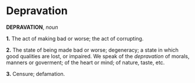 # Depravation

**DEPRAVATION**, _noun_

**1.** The act of making bad or worse; the act of corrupting.

**2.** The state of being made bad or worse; degeneracy; a state in which good qualities are lost, or impaired. We speak of the _depravation_ of morals, manners or goverment; of the heart or mind; of nature, taste, etc.

**3.** Censure; defamation.